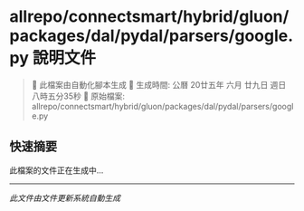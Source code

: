 # allrepo/connectsmart/hybrid/gluon/packages/dal/pydal/parsers/google.py 說明文件

> 🚧 此檔案由自動化腳本生成
> 📅 生成時間: 公曆 20廿五年 六月 廿九日 週日 八時五分35秒
> 📂 原始檔案: allrepo/connectsmart/hybrid/gluon/packages/dal/pydal/parsers/google.py

## 快速摘要
此檔案的文件正在生成中...

<!-- 實際使用時，這裡會是 Claude Code 生成的完整文件內容 -->

---
*此文件由文件更新系統自動生成*
